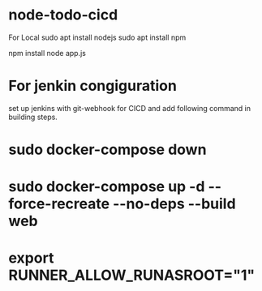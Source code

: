 # node-todo-cicd
For Local
sudo apt install nodejs
sudo apt install npm

npm install
node app.js





# For jenkin congiguration
set up jenkins with git-webhook for CICD and add following command in building steps.

# sudo docker-compose down
# sudo docker-compose up -d --force-recreate --no-deps --build web
# export RUNNER_ALLOW_RUNASROOT="1"
